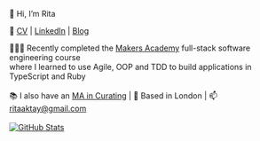 👋  Hi, I’m Rita

📎  [CV](https://github.com/ritaaktay/cv/blob/main/README.md) | [LinkedIn](https://www.linkedin.com/in/rita-aktay/) | [Blog](https://medium.com/@rita.aktay)

👩🏻‍💻  Recently completed the [Makers Academy](https://makers.tech/) full-stack software engineering course\
where I learned to use Agile, OOP and TDD to build applications in TypeScript and Ruby\
\
📚  I also have an [MA in Curating](https://www.gold.ac.uk/pg/mfa-curating/?gclid=Cj0KCQiA1NebBhDDARIsAANiDD04RfEjEw2-F931n6pl9hJ9qRZJnSY4Y6l0gAvPQMgkEYLc1fd1FjoaAuW8EALw_wcB)  |  📍  Based in London  |  📫 [ritaaktay@gmail.com](mailto:ritaaktay@gmail.com)\
 \
[![GitHub Stats](https://github-readme-stats.vercel.app/api?username=ritaaktay&theme=dark)](https://github.com/anuraghazra/github-readme-stats)

